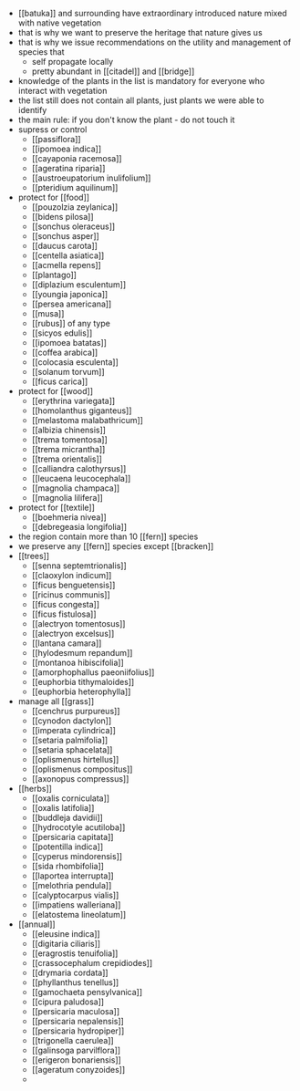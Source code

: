 - [[batuka]] and surrounding have extraordinary introduced nature mixed with native vegetation
- that is why we want to preserve the heritage that nature gives us
- that is why we issue recommendations on the utility and management of species that
	- self propagate locally
	- pretty abundant in [[citadel]] and [[bridge]]
- knowledge of the plants in the list is mandatory for everyone who interact with vegetation
- the list still does not contain all plants, just plants we were able to identify
- the main rule: if you don't know the plant - do not touch it
- supress or control
	- [[passiflora]]
	- [[ipomoea indica]]
	- [[cayaponia racemosa]]
	- [[ageratina riparia]]
	- [[austroeupatorium inulifolium]]
	- [[pteridium aquilinum]]
- protect for [[food]]
	- [[pouzolzia zeylanica]]
	- [[bidens pilosa]]
	- [[sonchus oleraceus]]
	- [[sonchus asper]]
	- [[daucus carota]]
	- [[centella asiatica]]
	- [[acmella repens]]
	- [[plantago]]
	- [[diplazium esculentum]]
	- [[youngia japonica]]
	- [[persea americana]]
	- [[musa]]
	- [[rubus]] of any type
	- [[sicyos edulis]]
	- [[ipomoea batatas]]
	- [[coffea arabica]]
	- [[colocasia esculenta]]
	- [[solanum torvum]]
	- [[ficus carica]]
- protect for [[wood]]
	- [[erythrina variegata]]
	- [[homolanthus giganteus]]
	- [[melastoma malabathricum]]
	- [[albizia chinensis]]
	- [[trema tomentosa]]
	- [[trema micrantha]]
	- [[trema orientalis]]
	- [[calliandra calothyrsus]]
	- [[leucaena leucocephala]]
	- [[magnolia champaca]]
	- [[magnolia lilifera]]
- protect for [[textile]]
	- [[boehmeria nivea]]
	- [[debregeasia longifolia]]
- the region contain more than 10 [[fern]] species
- we preserve any [[fern]] species except [[bracken]]
- [[trees]]
	- [[senna septemtrionalis]]
	- [[claoxylon indicum]]
	- [[ficus benguetensis]]
	- [[ricinus communis]]
	- [[ficus congesta]]
	- [[ficus fistulosa]]
	- [[alectryon tomentosus]]
	- [[alectryon excelsus]]
	- [[lantana camara]]
	- [[hylodesmum repandum]]
	- [[montanoa hibiscifolia]]
	- [[amorphophallus paeoniifolius]]
	- [[euphorbia tithymaloides]]
	- [[euphorbia heterophylla]]
- manage all [[grass]]
	- [[cenchrus purpureus]]
	- [[cynodon dactylon]]
	- [[imperata cylindrica]]
	- [[setaria palmifolia]]
	- [[setaria sphacelata]]
	- [[oplismenus hirtellus]]
	- [[oplismenus compositus]]
	- [[axonopus compressus]]
- [[herbs]]
	- [[oxalis corniculata]]
	- [[oxalis latifolia]]
	- [[buddleja davidii]]
	- [[hydrocotyle acutiloba]]
	- [[persicaria capitata]]
	- [[potentilla indica]]
	- [[cyperus mindorensis]]
	- [[sida rhombifolia]]
	- [[laportea interrupta]]
	- [[melothria pendula]]
	- [[calyptocarpus vialis]]
	- [[impatiens walleriana]]
	- [[elatostema lineolatum]]
- [[annual]]
	- [[eleusine indica]]
	- [[digitaria ciliaris]]
	- [[eragrostis tenuifolia]]
	- [[crassocephalum crepidiodes]]
	- [[drymaria cordata]]
	- [[phyllanthus tenellus]]
	- [[gamochaeta pensylvanica]]
	- [[cipura paludosa]]
	- [[persicaria maculosa]]
	- [[persicaria nepalensis]]
	- [[persicaria hydropiper]]
	- [[trigonella caerulea]]
	- [[galinsoga parvilflora]]
	- [[erigeron bonariensis]]
	- [[ageratum conyzoides]]
	-